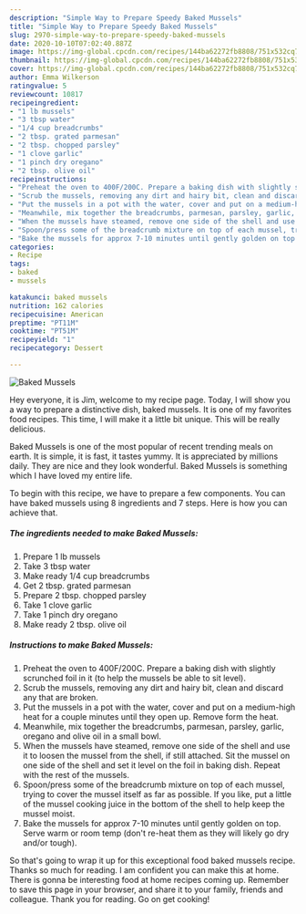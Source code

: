 ```yaml
---
description: "Simple Way to Prepare Speedy Baked Mussels"
title: "Simple Way to Prepare Speedy Baked Mussels"
slug: 2970-simple-way-to-prepare-speedy-baked-mussels
date: 2020-10-10T07:02:40.887Z
image: https://img-global.cpcdn.com/recipes/144ba62272fb8808/751x532cq70/baked-mussels-recipe-main-photo.jpg
thumbnail: https://img-global.cpcdn.com/recipes/144ba62272fb8808/751x532cq70/baked-mussels-recipe-main-photo.jpg
cover: https://img-global.cpcdn.com/recipes/144ba62272fb8808/751x532cq70/baked-mussels-recipe-main-photo.jpg
author: Emma Wilkerson
ratingvalue: 5
reviewcount: 10817
recipeingredient:
- "1 lb mussels"
- "3 tbsp water"
- "1/4 cup breadcrumbs"
- "2 tbsp. grated parmesan"
- "2 tbsp. chopped parsley"
- "1 clove garlic"
- "1 pinch dry oregano"
- "2 tbsp. olive oil"
recipeinstructions:
- "Preheat the oven to 400F/200C. Prepare a baking dish with slightly scrunched foil in it (to help the mussels be able to sit level)."
- "Scrub the mussels, removing any dirt and hairy bit, clean and discard any that are broken."
- "Put the mussels in a pot with the water, cover and put on a medium-high heat for a couple minutes until they open up. Remove form the heat."
- "Meanwhile, mix together the breadcrumbs, parmesan, parsley, garlic, oregano and olive oil in a small bowl."
- "When the mussels have steamed, remove one side of the shell and use it to loosen the mussel from the shell, if still attached. Sit the mussel on one side of the shell and set it level on the foil in baking dish. Repeat with the rest of the mussels."
- "Spoon/press some of the breadcrumb mixture on top of each mussel, trying to cover the mussel itself as far as possible. If you like, put a little of the mussel cooking juice in the bottom of the shell to help keep the mussel moist."
- "Bake the mussels for approx 7-10 minutes until gently golden on top. Serve warm or room temp (don&#39;t re-heat them as they will likely go dry and/or tough)."
categories:
- Recipe
tags:
- baked
- mussels

katakunci: baked mussels 
nutrition: 162 calories
recipecuisine: American
preptime: "PT11M"
cooktime: "PT51M"
recipeyield: "1"
recipecategory: Dessert

---
```



![Baked Mussels](https://img-global.cpcdn.com/recipes/144ba62272fb8808/751x532cq70/baked-mussels-recipe-main-photo.jpg)

Hey everyone, it is Jim, welcome to my recipe page. Today, I will show you a way to prepare a distinctive dish, baked mussels. It is one of my favorites food recipes. This time, I will make it a little bit unique. This will be really delicious.



Baked Mussels is one of the most popular of recent trending meals on earth. It is simple, it is fast, it tastes yummy. It is appreciated by millions daily. They are nice and they look wonderful. Baked Mussels is something which I have loved my entire life.


To begin with this recipe, we have to prepare a few components. You can have baked mussels using 8 ingredients and 7 steps. Here is how you can achieve that.

<!--inarticleads1-->

##### The ingredients needed to make Baked Mussels:

1. Prepare 1 lb mussels
1. Take 3 tbsp water
1. Make ready 1/4 cup breadcrumbs
1. Get 2 tbsp. grated parmesan
1. Prepare 2 tbsp. chopped parsley
1. Take 1 clove garlic
1. Take 1 pinch dry oregano
1. Make ready 2 tbsp. olive oil




<!--inarticleads2-->

##### Instructions to make Baked Mussels:

1. Preheat the oven to 400F/200C. Prepare a baking dish with slightly scrunched foil in it (to help the mussels be able to sit level).
1. Scrub the mussels, removing any dirt and hairy bit, clean and discard any that are broken.
1. Put the mussels in a pot with the water, cover and put on a medium-high heat for a couple minutes until they open up. Remove form the heat.
1. Meanwhile, mix together the breadcrumbs, parmesan, parsley, garlic, oregano and olive oil in a small bowl.
1. When the mussels have steamed, remove one side of the shell and use it to loosen the mussel from the shell, if still attached. Sit the mussel on one side of the shell and set it level on the foil in baking dish. Repeat with the rest of the mussels.
1. Spoon/press some of the breadcrumb mixture on top of each mussel, trying to cover the mussel itself as far as possible. If you like, put a little of the mussel cooking juice in the bottom of the shell to help keep the mussel moist.
1. Bake the mussels for approx 7-10 minutes until gently golden on top. Serve warm or room temp (don&#39;t re-heat them as they will likely go dry and/or tough).




So that's going to wrap it up for this exceptional food baked mussels recipe. Thanks so much for reading. I am confident you can make this at home. There is gonna be interesting food at home recipes coming up. Remember to save this page in your browser, and share it to your family, friends and colleague. Thank you for reading. Go on get cooking!
